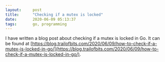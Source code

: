 ```yaml
---
layout:     post
title:      "Checking if a mutex is locked"
date:       2020-06-09 05:13:37
tags:       go, programming
---
```


I have written a blog post about checking if a mutex is locked in Go. It can be found at [https://blog.trailofbits.com/2020/06/09/how-to-check-if-a-mutex-is-locked-in-go/](https://blog.trailofbits.com/2020/06/09/how-to-check-if-a-mutex-is-locked-in-go/).

